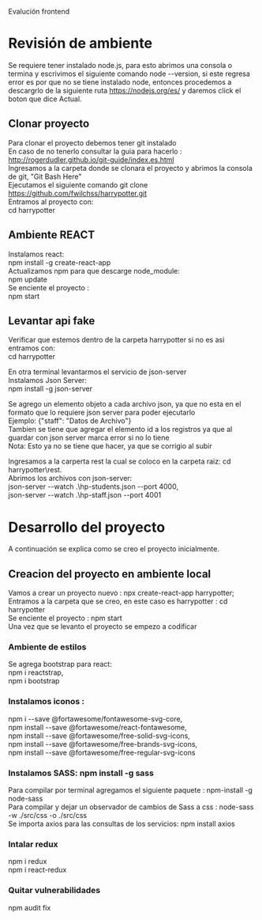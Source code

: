 Evalución frontend

# Revisión de ambiente  
Se requiere tener instalado node.js, para esto abrimos una consola o termina y escrivimos el siguiente comando node --version, si este regresa error es por que no se tiene instalado node, entonces procedemos a descargrlo de la siguiente ruta https://nodejs.org/es/ y daremos click el boton que dice Actual.  

## Clonar proyecto  
Para clonar el proyecto debemos tener git instalado  
En caso de no tenerlo consultar la guia para hacerlo : http://rogerdudler.github.io/git-guide/index.es.html  
Ingresamos a la carpeta donde se clonara el  proyecto y abrimos la consola de git, "Git Bash Here"  
Ejecutamos el siguiente comando git clone https://github.com/fwilchss/harrypotter.git  
Entramos al proyecto con:  
cd harrypotter  

## Ambiente REACT  
Instalamos react:  
npm install -g create-react-app   
Actualizamos npm para que descarge node_module:   
npm update  
Se enciente el proyecto :  
npm start  

## Levantar api fake  
Verificar que estemos dentro de la carpeta harrypotter si no es asi entramos con:   
cd harrypotter  

En otra terminal levantarmos el servicio de json-server  
Instalamos Json Server:   
npm install -g json-server    

Se agrego un elemento objeto a cada archivo json, ya que no esta en el formato que lo requiere json server para poder ejecutarlo   
Ejemplo: {"staff": "Datos de Archivo"}  
Tambien se tiene que agregar el elemento id a los registros ya que al guardar con json server marca error si no lo tiene  
Nota: Esto ya no se tiene que hacer, ya que se corrigio al subir  

Ingresamos a la carperta rest la cual se coloco en la carpeta raiz: cd harrypotter\rest.  
Abrimos los archivos con json-server:   
json-server --watch .\hp-students.json  --port 4000,   
json-server --watch .\hp-staff.json  --port 4001

# Desarrollo del proyecto  
A continuación se explica como se creo el proyecto inicialmente.  

## Creacion del proyecto en ambiente local  
Vamos a crear un proyecto nuevo  : npx create-react-app harrypotter;   
Entramos a la carpeta que se creo, en este caso es harrypotter : cd harrypotter  
Se enciente el proyecto : npm start  
Una vez que se levanto el proyecto se empezo a codificar 

### Ambiente de estilos  
Se agrega bootstrap para react:  
npm i reactstrap,  
npm i bootstrap  

### Instalamos iconos :   
npm i --save @fortawesome/fontawesome-svg-core,  
npm install --save @fortawesome/react-fontawesome,   
npm install --save @fortawesome/free-solid-svg-icons,   
npm install --save @fortawesome/free-brands-svg-icons,     
npm install --save @fortawesome/free-regular-svg-icons   

### Instalamos SASS: npm install -g sass  
Para compilar por terminal agregamos el siguiente paquete : npm-install -g node-sass  
Para compilar y dejar un observador de cambios de Sass a css :  node-sass -w ./src/css -o ./src/css  
Se importa axios para las consultas de los servicios: npm install axios  

### Intalar redux  
npm i redux  
npm i react-redux

### Quitar vulnerabilidades 
npm audit fix  

  

